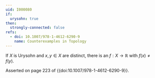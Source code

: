 ```yaml
---
uid: I000080
if:
  urysohn: true
then:
  strongly-connected: false
refs:
  - doi: 10.1007/978-1-4612-6290-9
    name: Counterexamples in Topology
---
```

If $X$ is Urysohn and $x,y \in X$ are distinct, there is an $f:X \rightarrow \mathbb{R}$ with $f(x) \neq f(y)$.

Asserted on page 223 of {{doi:10.1007/978-1-4612-6290-9}}.
